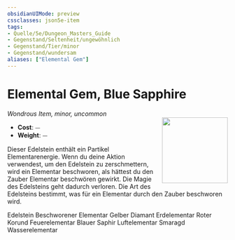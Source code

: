 ```yaml
---
obsidianUIMode: preview
cssclasses: json5e-item
tags:
- Quelle/5e/Dungeon_Masters_Guide
- Gegenstand/Seltenheit/ungewöhnlich
- Gegenstand/Tier/minor
- Gegenstand/wundersam
aliases: ["Elemental Gem"]
---
```

# Elemental Gem, Blue Sapphire
*Wondrous Item, minor, uncommon*  
<img src="Gegenstände/elemental-gem.webp" align="right" width="150">

- **Cost**: ⏤
- **Weight**: ⏤

Dieser Edelstein enthält ein Partikel Elementarenergie. Wenn du deine Aktion verwendest, um den Edelstein zu zerschmettern, wird ein Elementar beschworen, als hättest du den Zauber Elementar beschwören gewirkt. Die Magie des Edelsteins geht dadurch verloren. Die Art des Edelsteins bestimmt, was für ein Elementar durch den Zauber beschworen wird.

Edelstein Beschworener Elementar
Gelber Diamant Erdelementar
Roter Korund Feuerelementar
Blauer Saphir Luftelementar
Smaragd Wasserelementar